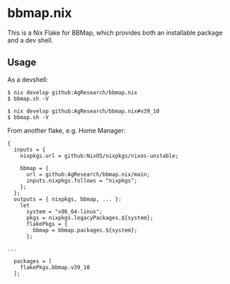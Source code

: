 # bbmap.nix

This is a Nix Flake for BBMap, which provides both an installable package and a dev shell.

## Usage

As a devshell:

```
$ nix develop github:AgResearch/bbmap.nix
$ bbmap.sh -V

$ nix develop github:AgResearch/bbmap.nix#v39_10
$ bbmap.sh -V
```

From another flake, e.g. Home Manager:

```
{
  inputs = {
    nixpkgs.url = github:NixOS/nixpkgs/nixos-unstable;

    bbmap = {
      url = github:AgResearch/bbmap.nix/main;
      inputs.nixpkgs.follows = "nixpkgs";
    };
  };
  outputs = { nixpkgs, bbmap, ... }:
    let
      system = "x86_64-linux";
      pkgs = nixpkgs.legacyPackages.${system};
      flakePkgs = {
        bbmap = bbmap.packages.${system};
      };

...

  packages = [
    flakePkgs.bbmap.v39_10
  ];
```
